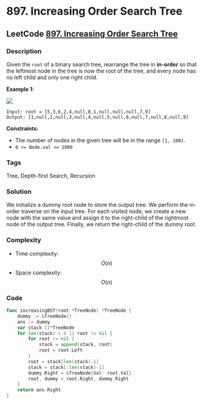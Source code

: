 # 897. Increasing Order Search Tree

## LeetCode [897. Increasing Order Search Tree](title)

### Description

Given the `root` of a binary search tree, rearrange the tree in **in-order** so that the leftmost node in the tree is now the root of the tree, and every node has no left child and only one right child.

**Example 1:**

![](https://assets.leetcode.com/uploads/2020/11/17/ex1.jpg)

```text
Input: root = [5,3,6,2,4,null,8,1,null,null,null,7,9]
Output: [1,null,2,null,3,null,4,null,5,null,6,null,7,null,8,null,9]
```

**Constraints:**

* The number of nodes in the given tree will be in the range `[1, 100]`.
* `0 <= Node.val <= 1000`

### Tags

Tree, Depth-first Search, Recursion

### Solution

We initialize a dummy root node to store the output tree. We perform the in-order traverse on the input tree. For each visited node, we create a new node with the same value and assign it to the right-child of the rightmost node of the output tree. Finally, we return the right-child of the dummy root.

### Complexity

* Time complexity: $$O(n)$$
* Space complexity: $$O(n)$$

### Code

```go
func increasingBST(root *TreeNode) *TreeNode {
	dummy := &TreeNode{}
	ans := dummy
	var stack []*TreeNode
	for len(stack) > 0 || root != nil {
		for root != nil {
			stack = append(stack, root)
			root = root.Left
		}
		root = stack[len(stack)-1]
		stack = stack[:len(stack)-1]
		dummy.Right = &TreeNode{Val: root.Val}
		root, dummy = root.Right, dummy.Right
	}
	return ans.Right
}
```

